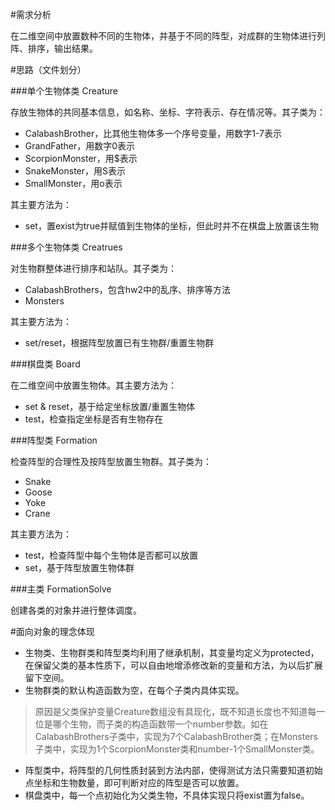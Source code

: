 #需求分析

在二维空间中放置数种不同的生物体，并基于不同的阵型，对成群的生物体进行列阵、排序，输出结果。

#思路（文件划分）

###单个生物体类 Creature

存放生物体的共同基本信息，如名称、坐标、字符表示、存在情况等。其子类为：

- CalabashBrother，比其他生物体多一个序号变量，用数字1-7表示
- GrandFather，用数字0表示
- ScorpionMonster，用$表示
- SnakeMonster，用S表示
- SmallMonster，用o表示

其主要方法为：

- set，置exist为true并赋值到生物体的坐标，但此时并不在棋盘上放置该生物

###多个生物体类 Creatrues

对生物群整体进行排序和站队。其子类为：

- CalabashBrothers，包含hw2中的乱序、排序等方法
- Monsters

其主要方法为：

- set/reset，根据阵型放置已有生物群/重置生物群

###棋盘类 Board

在二维空间中放置生物体。其主要方法为：

- set & reset，基于给定坐标放置/重置生物体
- test，检查指定坐标是否有生物存在

###阵型类 Formation

检查阵型的合理性及按阵型放置生物群。其子类为：

- Snake
- Goose
- Yoke
- Crane

其主要方法为：

- test，检查阵型中每个生物体是否都可以放置
- set，基于阵型放置生物体群

###主类 FormationSolve

创建各类的对象并进行整体调度。

#面向对象的理念体现

- 生物类、生物群类和阵型类均利用了继承机制，其变量均定义为protected，在保留父类的基本性质下，可以自由地增添修改新的变量和方法，为以后扩展留下空间。
- 生物群类的默认构造函数为空，在每个子类内具体实现。
> 原因是父类保护变量Creature数组没有具现化，既不知道长度也不知道每一位是哪个生物，而子类的构造函数带一个number参数。如在CalabashBrothers子类中，实现为7个CalabashBrother类；在Monsters子类中，实现为1个ScorpionMonster类和number-1个SmallMonster类。

- 阵型类中，将阵型的几何性质封装到方法内部，使得测试方法只需要知道初始点坐标和生物数量，即可判断对应的阵型是否可以放置。
- 棋盘类中，每一个点初始化为父类生物，不具体实现只将exist置为false。